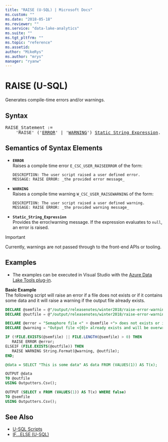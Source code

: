 ```yaml
---
title: "RAISE (U-SQL) | Microsoft Docs"
ms.custom: ""
ms.date: "2018-05-18"
ms.reviewer: ""
ms.service: "data-lake-analytics"
ms.suite: ""
ms.tgt_pltfrm: ""
ms.topic: "reference"
ms.assetid: 
author: "MikeRys"
ms.author: "mrys"
manager: "ryanw"
---
```


# RAISE (U-SQL)
Generates compile-time errors and/or warnings.

## Syntax
<pre>
RAISE_Statement :=
    'RAISE' ('<a href="#err">ERROR</a>' | '<a href="#war">WARNING</a>') <a href="#sse">Static_String_Expression</a>.
</pre>


## Semantics of Syntax Elements  
- <a name="err"></a>**`ERROR`**  
Raises a compile time error `E_CSC_USER_RAISEERROR` of the form:
  ```
  DESCRIPTION: The user script raised a user defined error.
  MESSAGE: RAISE ERROR: _the provided error message_
  ```

- <a name="war"></a>**`WARNING`**  
Raises a compile time warning `W_CSC_USER_RAISEWARNING` of the form:
  ```
  DESCRIPTION: The user script raised a user defined warning.
  MESSAGE: RAISE ERROR: _the provided warning message_
  ```

- <a name="sse"></a>**`Static_String_Expression`**  
Provides the error/warning message. If the expression evaluates to `null`, an error is raised.

> [!IMPORTANT]  
> Currently, warnings are  not passed through to the front-end APIs or tooling.

## Examples
- The examples can be executed in Visual Studio with the [Azure Data Lake Tools plug-in](https://www.microsoft.com/download/details.aspx?id=49504).  


**Basic Example**  
The following script will raise an error if a file does not exists or if it contains some data and it will raise a warning if the output file already exists.
```sql
DECLARE @semfile = @"/output/releasenotes/winter2018/raise-error-warning_sem.txt";
DECLARE @outfile = @"/output/releasenotes/winter2018/raise-error-warning_out.csv";

DECLARE @error = "Semaphore file <" + @semfile +"> does not exists or is locking the job. Job aborted.";
DECLARE @warning = "Output file <{0}> already exists and will be overwritten.";

IF (!FILE.EXISTS(@semfile) || FILE.LENGTH(@semfile) > 0) THEN
   RAISE ERROR @error;
ELSEIF (FILE.EXISTS(@outfile)) THEN
   RAISE WARNING String.Format(@warning, @outfile);
END;

@data = SELECT "This is some data" AS data FROM (VALUES(1)) AS T(x);

OUTPUT @data
TO @outfile
USING Outputters.Csv();

OUTPUT (SELECT x FROM (VALUES(1)) AS T(x) WHERE false) 
TO @semfile
USING Outputters.Csv();
```


## See Also 
* [U-SQL Scripts](u-sql-scripts.md)  
* [IF...ELSE (U-SQL)](if-else-u-sql.md)  
